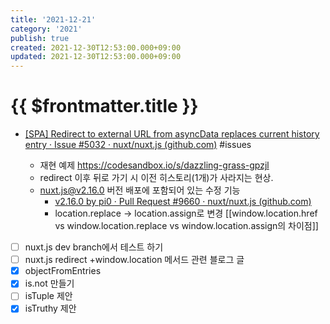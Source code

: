 ```yaml
---
title: '2021-12-21'
category: '2021'
publish: true
created: 2021-12-30T12:53:00.000+09:00
updated: 2021-12-30T12:53:00.000+09:00
---
```


# {{ $frontmatter.title }}

- [[SPA] Redirect to external URL from asyncData replaces current history entry · Issue #5032 · nuxt/nuxt.js (github.com)](https://github.com/nuxt/nuxt.js/issues/5032) #issues

  - 재현 예제 <https://codesandbox.io/s/dazzling-grass-gpzjl>
  - redirect 이후 뒤로 가기 시 이전 히스토리(1개)가 사라지는 현상.
  - <nuxt.js@v2.16.0> 버전 배포에 포함되어 있는 수정 기능
    - [v2.16.0 by pi0 · Pull Request #9660 · nuxt/nuxt.js (github.com)](https://github.com/nuxt/nuxt.js/pull/9660)
    - location.replace -> location.assign로 변경 [[window\.location.href vs window\.location.replace vs window\.location.assign의 차이점]]

- [ ] nuxt.js dev branch에서 테스트 하기
- [ ] nuxt.js redirect +window.location 메서드 관련 블로그 글
- [x] objectFromEntries
- [x] is.not 만들기
- [ ] isTuple 제안
- [x] isTruthy 제안
